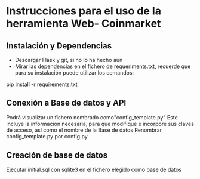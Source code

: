 # Instrucciones para el uso de la herramienta Web- Coinmarket

## Instalación y Dependencias
- Descargar Flask y git, si no lo ha hecho aún
- Mirar las dependencias en el fichero de requeriments.txt, recuerde que para su instalación puede utilizar los comandos:

pip install -r requirements.txt 

## Conexión a Base de datos y API
Podrá visualizar un fichero nombrado como"config_template.py"
Este incluye la información necesaria, para que modifique e incorpore sus claves de acceso, así como el nombre de la Base de datos
Renombrar config_template.py por config.py

## Creación de base de datos
Ejecutar initial.sql con sqlite3 en el fichero elegido como base de datos